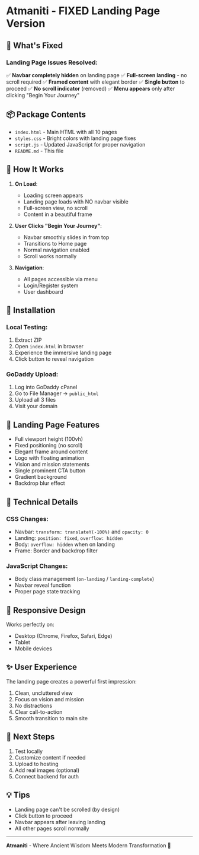 # Atmaniti - FIXED Landing Page Version

## 🪷 What's Fixed

### Landing Page Issues Resolved:
✅ **Navbar completely hidden** on landing page
✅ **Full-screen landing** - no scroll required
✅ **Framed content** with elegant border
✅ **Single button** to proceed
✅ **No scroll indicator** (removed)
✅ **Menu appears** only after clicking "Begin Your Journey"

## 📦 Package Contents

- `index.html` - Main HTML with all 10 pages
- `styles.css` - Bright colors with landing page fixes
- `script.js` - Updated JavaScript for proper navigation
- `README.md` - This file

## 🎯 How It Works

1. **On Load**: 
   - Loading screen appears
   - Landing page loads with NO navbar visible
   - Full-screen view, no scroll
   - Content in a beautiful frame

2. **User Clicks "Begin Your Journey"**:
   - Navbar smoothly slides in from top
   - Transitions to Home page
   - Normal navigation enabled
   - Scroll works normally

3. **Navigation**: 
   - All pages accessible via menu
   - Login/Register system
   - User dashboard

## 🚀 Installation

### Local Testing:
1. Extract ZIP
2. Open `index.html` in browser
3. Experience the immersive landing page
4. Click button to reveal navigation

### GoDaddy Upload:
1. Log into GoDaddy cPanel
2. Go to File Manager → `public_html`
3. Upload all 3 files
4. Visit your domain

## 🎨 Landing Page Features

- Full viewport height (100vh)
- Fixed positioning (no scroll)
- Elegant frame around content
- Logo with floating animation
- Vision and mission statements
- Single prominent CTA button
- Gradient background
- Backdrop blur effect

## 🔧 Technical Details

### CSS Changes:
- Navbar: `transform: translateY(-100%)` and `opacity: 0`
- Landing: `position: fixed`, `overflow: hidden`
- Body: `overflow: hidden` when on landing
- Frame: Border and backdrop filter

### JavaScript Changes:
- Body class management (`on-landing` / `landing-complete`)
- Navbar reveal function
- Proper page state tracking

## 📱 Responsive Design

Works perfectly on:
- Desktop (Chrome, Firefox, Safari, Edge)
- Tablet
- Mobile devices

## ✨ User Experience

The landing page creates a powerful first impression:
1. Clean, uncluttered view
2. Focus on vision and mission
3. No distractions
4. Clear call-to-action
5. Smooth transition to main site

## 🎯 Next Steps

1. Test locally
2. Customize content if needed
3. Upload to hosting
4. Add real images (optional)
5. Connect backend for auth

## 💡 Tips

- Landing page can't be scrolled (by design)
- Click button to proceed
- Navbar appears after leaving landing
- All other pages scroll normally

---

**Atmaniti** - Where Ancient Wisdom Meets Modern Transformation 🪷
